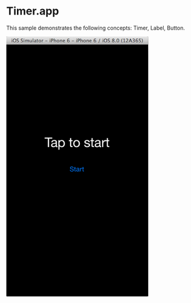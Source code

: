 Timer.app
=========

This sample demonstrates the following concepts: Timer, Label, Button.

![ScreenShot](screenshot.png)
